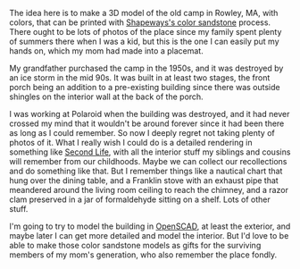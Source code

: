 The idea here is to make a 3D model of the old camp in Rowley, MA, with colors,
that can be printed with [Shapeways's color sandstone](https://www.shapeways.com/materials/full-color-sandstone) process.
There ought to be lots of photos of the place since my family spent plenty of summers there
when I was a kid, but this is the one I can easily put my hands on, which my mom had
made into a placemat.

My grandfather purchased the camp in the 1950s, and it was destroyed by an ice storm in the mid 90s.
It was built in at least two stages, the front porch being an addition to a pre-existing
building since there was outside shingles on the interior wall at the back of the porch.

I was working at Polaroid when the building was destroyed, and it had never crossed my mind that
it wouldn't be around forever since it had been there as long as I could remember. So now I
deeply regret not taking plenty of photos of it. What I really wish I could do is a detailed
rendering in something like [Second Life](http://secondlife.com/), with all the interior stuff my siblings and cousins
will remember from our childhoods. Maybe we can collect our recollections and do something
like that. But I remember things like a nautical chart that hung over the dining table, and
a Franklin stove with an exhaust pipe that meandered around the living room ceiling to reach
the chimney, and a razor clam preserved in a jar of formaldehyde sitting on a shelf. Lots of
other stuff.

I'm going to try to model the building in [OpenSCAD](http://www.openscad.org/), at least the
exterior, and maybe later I can get more detailed and model the interior. But I'd love to be
able to make those color sandstone models as gifts for the surviving members of my mom's
generation, who also remember the place fondly.
